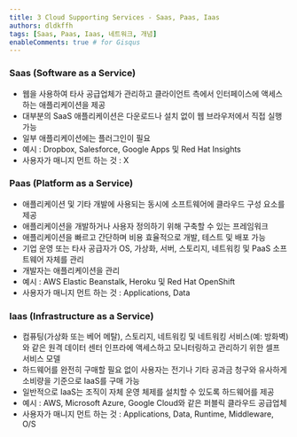 ```yaml
---
title: 3 Cloud Supporting Services - Saas, Paas, Iaas
authors: dldkffh
tags: [Saas, Paas, Iaas, 네트워크, 개념]
enableComments: true # for Gisqus
---
```


### Saas (Software as a Service)

- 웹을 사용하여 타사 공급업체가 관리하고 클라이언트 측에서 인터페이스에 액세스하는 애플리케이션을 제공
- 대부분의 SaaS 애플리케이션은 다운로드나 설치 없이 웹 브라우저에서 직접 실행 가능
- 일부 애플리케이션에는 플러그인이 필요
- 예시 : Dropbox, Salesforce, Google Apps 및 Red Hat Insights
- 사용자가 매니지 먼트 하는 것 : X

<!--truncate-->

### Paas (Platform as a Service)

- 애플리케이션 및 기타 개발에 사용되는 동시에 소프트웨어에 클라우드 구성 요소를 제공
- 애플리케이션을 개발하거나 사용자 정의하기 위해 구축할 수 있는 프레임워크
- 애플리케이션을 빠르고 간단하며 비용 효율적으로 개발, 테스트 및 배포 가능
- 기업 운영 또는 타사 공급자가 OS, 가상화, 서버, 스토리지, 네트워킹 및 PaaS 소프트웨어 자체를 관리
- 개발자는 애플리케이션을 관리
- 예시 : AWS Elastic Beanstalk, Heroku 및 Red Hat OpenShift
- 사용자가 매니지 먼트 하는 것 : Applications, Data

### Iaas (Infrastructure as a Service)

- 컴퓨팅(가상화 또는 베어 메탈), 스토리지, 네트워킹 및 네트워킹 서비스(예: 방화벽)와 같은 원격 데이터 센터 인프라에 액세스하고 모니터링하고 관리하기 위한 셀프 서비스 모델
- 하드웨어를 완전히 구매할 필요 없이 사용자는 전기나 기타 공과금 청구와 유사하게 소비량을 기준으로 IaaS를 구매 가능
- 일반적으로 IaaS는 조직이 자체 운영 체제를 설치할 수 있도록 하드웨어를 제공
- 예시 : AWS, Microsoft Azure, Google Cloud와 같은 퍼블릭 클라우드 공급업체
- 사용자가 매니지 먼트 하는 것 : Applications, Data, Runtime, Middleware, O/S
